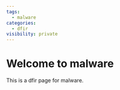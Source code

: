 ```yaml
---
tags:
  - malware
categories:
  - dfir
visibility: private
---
```


# Welcome to malware

This is a dfir page for malware.
